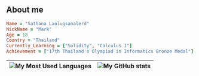 ## About me

 ```ruby
Name = "Sathana Laolugsanalerd"
NickName = "Mark"
Age = 18
Country = "Thailand"
Currently_Learning = ["Solidity", "Calculus I"]
Achievement = ["17th Thailand's Olympiad in Informatics Bronze Medal"]
 ```

|![My Most Used Languages](https://github-readme-stats.vercel.app/api/top-langs/?username=mark48853&layout=compact&langs_count=10&count_private=true)|![My GitHub stats](https://github-readme-stats.vercel.app/api?username=mark48853&count_private=true)|
|---|---|
